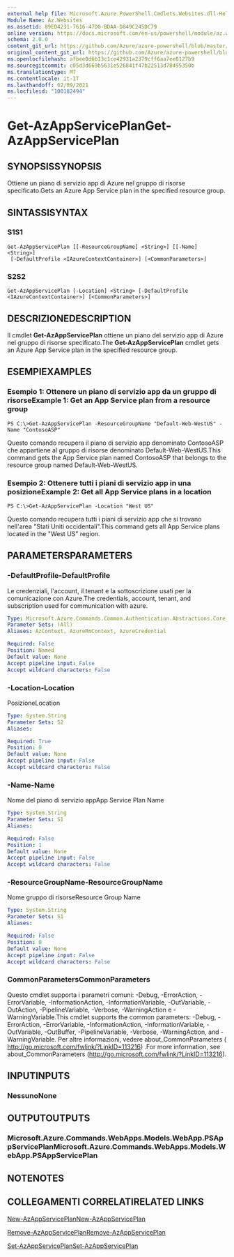 ```yaml
---
external help file: Microsoft.Azure.PowerShell.Cmdlets.Websites.dll-Help.xml
Module Name: Az.Websites
ms.assetid: 89ED4231-7616-47D0-BDAA-D849C245DC79
online version: https://docs.microsoft.com/en-us/powershell/module/az.websites/get-azappserviceplan
schema: 2.0.0
content_git_url: https://github.com/Azure/azure-powershell/blob/master/src/Websites/Websites/help/Get-AzAppServicePlan.md
original_content_git_url: https://github.com/Azure/azure-powershell/blob/master/src/Websites/Websites/help/Get-AzAppServicePlan.md
ms.openlocfilehash: afbee0d6b13c1ce42931a2379cff6aa7ee0127b9
ms.sourcegitcommit: c05d3d669b5631e526841f47b22513d78495350b
ms.translationtype: MT
ms.contentlocale: it-IT
ms.lasthandoff: 02/09/2021
ms.locfileid: "100182494"
---
```

# <span data-ttu-id="65b76-101">Get-AzAppServicePlan</span><span class="sxs-lookup"><span data-stu-id="65b76-101">Get-AzAppServicePlan</span></span>

## <span data-ttu-id="65b76-102">SYNOPSIS</span><span class="sxs-lookup"><span data-stu-id="65b76-102">SYNOPSIS</span></span>
<span data-ttu-id="65b76-103">Ottiene un piano di servizio app di Azure nel gruppo di risorse specificato.</span><span class="sxs-lookup"><span data-stu-id="65b76-103">Gets an Azure App Service plan in the specified resource group.</span></span>

## <span data-ttu-id="65b76-104">SINTASSI</span><span class="sxs-lookup"><span data-stu-id="65b76-104">SYNTAX</span></span>

### <span data-ttu-id="65b76-105">S1</span><span class="sxs-lookup"><span data-stu-id="65b76-105">S1</span></span>
```
Get-AzAppServicePlan [[-ResourceGroupName] <String>] [[-Name] <String>]
 [-DefaultProfile <IAzureContextContainer>] [<CommonParameters>]
```

### <span data-ttu-id="65b76-106">S2</span><span class="sxs-lookup"><span data-stu-id="65b76-106">S2</span></span>
```
Get-AzAppServicePlan [-Location] <String> [-DefaultProfile <IAzureContextContainer>] [<CommonParameters>]
```

## <span data-ttu-id="65b76-107">DESCRIZIONE</span><span class="sxs-lookup"><span data-stu-id="65b76-107">DESCRIPTION</span></span>
<span data-ttu-id="65b76-108">Il cmdlet **Get-AzAppServicePlan** ottiene un piano del servizio app di Azure nel gruppo di risorse specificato.</span><span class="sxs-lookup"><span data-stu-id="65b76-108">The **Get-AzAppServicePlan** cmdlet gets an Azure App Service plan in the specified resource group.</span></span>

## <span data-ttu-id="65b76-109">ESEMPI</span><span class="sxs-lookup"><span data-stu-id="65b76-109">EXAMPLES</span></span>

### <span data-ttu-id="65b76-110">Esempio 1: Ottenere un piano di servizio app da un gruppo di risorse</span><span class="sxs-lookup"><span data-stu-id="65b76-110">Example 1: Get an App Service plan from a resource group</span></span>
```
PS C:\>Get-AzAppServicePlan -ResourceGroupName "Default-Web-WestUS" -Name "ContosoASP"
```

<span data-ttu-id="65b76-111">Questo comando recupera il piano di servizio app denominato ContosoASP che appartiene al gruppo di risorse denominato Default-Web-WestUS.</span><span class="sxs-lookup"><span data-stu-id="65b76-111">This command gets the App Service plan named ContosoASP that belongs to the resource group named Default-Web-WestUS.</span></span>

### <span data-ttu-id="65b76-112">Esempio 2: Ottenere tutti i piani di servizio app in una posizione</span><span class="sxs-lookup"><span data-stu-id="65b76-112">Example 2: Get all App Service plans in a location</span></span>
```
PS C:\>Get-AzAppServicePlan -Location "West US"
```

<span data-ttu-id="65b76-113">Questo comando recupera tutti i piani di servizio app che si trovano nell'area "Stati Uniti occidentali".</span><span class="sxs-lookup"><span data-stu-id="65b76-113">This command gets all App Service plans located in the "West US" region.</span></span>

## <span data-ttu-id="65b76-114">PARAMETERS</span><span class="sxs-lookup"><span data-stu-id="65b76-114">PARAMETERS</span></span>

### <span data-ttu-id="65b76-115">-DefaultProfile</span><span class="sxs-lookup"><span data-stu-id="65b76-115">-DefaultProfile</span></span>
<span data-ttu-id="65b76-116">Le credenziali, l'account, il tenant e la sottoscrizione usati per la comunicazione con Azure.</span><span class="sxs-lookup"><span data-stu-id="65b76-116">The credentials, account, tenant, and subscription used for communication with azure.</span></span>

```yaml
Type: Microsoft.Azure.Commands.Common.Authentication.Abstractions.Core.IAzureContextContainer
Parameter Sets: (All)
Aliases: AzContext, AzureRmContext, AzureCredential

Required: False
Position: Named
Default value: None
Accept pipeline input: False
Accept wildcard characters: False
```

### <span data-ttu-id="65b76-117">-Location</span><span class="sxs-lookup"><span data-stu-id="65b76-117">-Location</span></span>
<span data-ttu-id="65b76-118">Posizione</span><span class="sxs-lookup"><span data-stu-id="65b76-118">Location</span></span> 

```yaml
Type: System.String
Parameter Sets: S2
Aliases:

Required: True
Position: 0
Default value: None
Accept pipeline input: False
Accept wildcard characters: False
```

### <span data-ttu-id="65b76-119">-Name</span><span class="sxs-lookup"><span data-stu-id="65b76-119">-Name</span></span>
<span data-ttu-id="65b76-120">Nome del piano di servizio app</span><span class="sxs-lookup"><span data-stu-id="65b76-120">App Service Plan Name</span></span>

```yaml
Type: System.String
Parameter Sets: S1
Aliases:

Required: False
Position: 1
Default value: None
Accept pipeline input: False
Accept wildcard characters: False
```

### <span data-ttu-id="65b76-121">-ResourceGroupName</span><span class="sxs-lookup"><span data-stu-id="65b76-121">-ResourceGroupName</span></span>
<span data-ttu-id="65b76-122">Nome gruppo di risorse</span><span class="sxs-lookup"><span data-stu-id="65b76-122">Resource Group Name</span></span>

```yaml
Type: System.String
Parameter Sets: S1
Aliases:

Required: False
Position: 0
Default value: None
Accept pipeline input: False
Accept wildcard characters: False
```

### <span data-ttu-id="65b76-123">CommonParameters</span><span class="sxs-lookup"><span data-stu-id="65b76-123">CommonParameters</span></span>
<span data-ttu-id="65b76-124">Questo cmdlet supporta i parametri comuni: -Debug, -ErrorAction, -ErrorVariable, -InformationAction, -InformationVariable, -OutVariable, -OutAction, -PipelineVariable, -Verbose, -WarningAction e -WarningVariable.</span><span class="sxs-lookup"><span data-stu-id="65b76-124">This cmdlet supports the common parameters: -Debug, -ErrorAction, -ErrorVariable, -InformationAction, -InformationVariable, -OutVariable, -OutBuffer, -PipelineVariable, -Verbose, -WarningAction, and -WarningVariable.</span></span> <span data-ttu-id="65b76-125">Per altre informazioni, vedere about_CommonParameters ( http://go.microsoft.com/fwlink/?LinkID=113216) .</span><span class="sxs-lookup"><span data-stu-id="65b76-125">For more information, see about_CommonParameters (http://go.microsoft.com/fwlink/?LinkID=113216).</span></span>

## <span data-ttu-id="65b76-126">INPUT</span><span class="sxs-lookup"><span data-stu-id="65b76-126">INPUTS</span></span>

### <span data-ttu-id="65b76-127">Nessuno</span><span class="sxs-lookup"><span data-stu-id="65b76-127">None</span></span>

## <span data-ttu-id="65b76-128">OUTPUT</span><span class="sxs-lookup"><span data-stu-id="65b76-128">OUTPUTS</span></span>

### <span data-ttu-id="65b76-129">Microsoft.Azure.Commands.WebApps.Models.WebApp.PSAppServicePlan</span><span class="sxs-lookup"><span data-stu-id="65b76-129">Microsoft.Azure.Commands.WebApps.Models.WebApp.PSAppServicePlan</span></span>

## <span data-ttu-id="65b76-130">NOTE</span><span class="sxs-lookup"><span data-stu-id="65b76-130">NOTES</span></span>

## <span data-ttu-id="65b76-131">COLLEGAMENTI CORRELATI</span><span class="sxs-lookup"><span data-stu-id="65b76-131">RELATED LINKS</span></span>

[<span data-ttu-id="65b76-132">New-AzAppServicePlan</span><span class="sxs-lookup"><span data-stu-id="65b76-132">New-AzAppServicePlan</span></span>](./New-AzAppServicePlan.md)

[<span data-ttu-id="65b76-133">Remove-AzAppServicePlan</span><span class="sxs-lookup"><span data-stu-id="65b76-133">Remove-AzAppServicePlan</span></span>](./Remove-AzAppServicePlan.md)

[<span data-ttu-id="65b76-134">Set-AzAppServicePlan</span><span class="sxs-lookup"><span data-stu-id="65b76-134">Set-AzAppServicePlan</span></span>](./Set-AzAppServicePlan.md)


